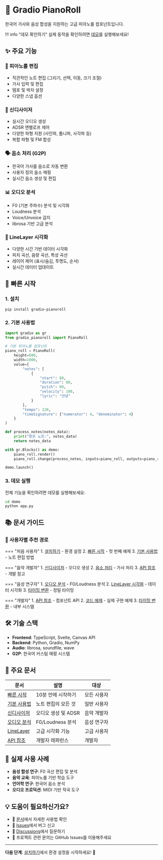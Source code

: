 # 🎹 Gradio PianoRoll

한국어 가사와 음성 합성을 지원하는 고급 피아노롤 컴포넌트입니다.

!!! info "데모 확인하기"
    실제 동작을 확인하려면 [데모](https://github.com/crlotwhite/gradio-pianoroll/tree/main/demo)를 실행해보세요!

## ✨ 주요 기능

### 🎼 피아노롤 편집
- 직관적인 노트 편집 (그리기, 선택, 이동, 크기 조절)
- 가사 입력 및 편집
- 템포 및 박자 설정
- 다양한 스냅 옵션

### 🎵 신디사이저
- 실시간 오디오 생성
- ADSR 엔벨로프 제어
- 다양한 파형 지원 (사인파, 톱니파, 사각파 등)
- 복합 파형 및 FM 합성

### 🗣️ 음소 처리 (G2P)
- 한국어 가사를 음소로 자동 변환
- 사용자 정의 음소 매핑
- 실시간 음소 생성 및 편집

### 📊 오디오 분석
- F0 (기본 주파수) 분석 및 시각화
- Loudness 분석
- Voice/Unvoice 감지
- librosa 기반 고급 분석

### 🎨 LineLayer 시각화
- 다양한 시간 기반 데이터 시각화
- 피치 곡선, 음량 곡선, 특성 곡선
- 레이어 제어 (표시/숨김, 투명도, 순서)
- 실시간 데이터 업데이트

## 🚀 빠른 시작

### 1. 설치

```bash
pip install gradio-pianoroll
```

### 2. 기본 사용법

```python
import gradio as gr
from gradio_pianoroll import PianoRoll

# 기본 피아노롤 컴포넌트
piano_roll = PianoRoll(
    height=600,
    width=1000,
    value={
        "notes": [
            {
                "start": 80,
                "duration": 80,
                "pitch": 60,
                "velocity": 100,
                "lyric": "안녕"
            }
        ],
        "tempo": 120,
        "timeSignature": {"numerator": 4, "denominator": 4}
    }
)

def process_notes(notes_data):
    print("받은 노트:", notes_data)
    return notes_data

with gr.Blocks() as demo:
    piano_roll.render()
    piano_roll.change(process_notes, inputs=piano_roll, outputs=piano_roll)

demo.launch()
```

### 3. 데모 실행

전체 기능을 확인하려면 데모를 실행해보세요:

```bash
cd demo
python app.py
```

## 📚 문서 가이드

### 🎯 사용자별 추천 경로

=== "처음 사용자"
    1. [설치하기](getting-started/installation.md) - 환경 설정
    2. [빠른 시작](getting-started/quick-start.md) - 첫 번째 예제
    3. [기본 사용법](user-guide/basic-usage.md) - 노트 편집 방법

=== "음악 개발자"
    1. [신디사이저](user-guide/synthesizer.md) - 오디오 생성
    2. [음소 처리](user-guide/phoneme-processing.md) - 가사 처리
    3. [API 참조](developer/api-reference.md) - 개발 참고

=== "음성 연구자"
    1. [오디오 분석](user-guide/audio-analysis.md) - F0/Loudness 분석
    2. [LineLayer 시각화](advanced/line-layer.md) - 데이터 시각화
    3. [타이밍 변환](advanced/timing-conversions.md) - 정밀 타이밍

=== "개발자"
    1. [API 참조](developer/api-reference.md) - 컴포넌트 API
    2. [코드 예제](developer/examples.md) - 실제 구현 예제
    3. [타이밍 변환](advanced/timing-conversions.md) - 내부 시스템

## 🛠️ 기술 스택

- **Frontend**: TypeScript, Svelte, Canvas API
- **Backend**: Python, Gradio, NumPy
- **Audio**: librosa, soundfile, wave
- **G2P**: 한국어 커스텀 매핑 시스템

## 📖 주요 문서

| 문서 | 설명 | 대상 |
|------|------|------|
| [빠른 시작](getting-started/quick-start.md) | 10분 안에 시작하기 | 모든 사용자 |
| [기본 사용법](user-guide/basic-usage.md) | 노트 편집의 모든 것 | 일반 사용자 |
| [신디사이저](user-guide/synthesizer.md) | 오디오 생성 및 ADSR | 음악 개발자 |
| [오디오 분석](user-guide/audio-analysis.md) | F0/Loudness 분석 | 음성 연구자 |
| [LineLayer](advanced/line-layer.md) | 고급 시각화 기능 | 고급 사용자 |
| [API 참조](developer/api-reference.md) | 개발자 레퍼런스 | 개발자 |

## 🎯 실제 사용 사례

- **음성 합성 연구**: F0 곡선 편집 및 분석
- **음악 교육**: 피아노롤 기반 학습 도구
- **언어학 연구**: 한국어 음소 분석
- **오디오 프로덕션**: MIDI 기반 작곡 도구

## 💡 도움이 필요하신가요?

- 📖 [문서](getting-started/installation.md)에서 자세한 사용법 확인
- 🐛 [Issues](https://github.com/crlotwhite/gradio-pianoroll/issues)에서 버그 신고
- 💬 [Discussions](https://github.com/crlotwhite/gradio-pianoroll/discussions)에서 질문하기
- 📧 프로젝트 관련 문의는 GitHub Issues를 이용해주세요

---

**다음 단계**: [설치하기](getting-started/installation.md)에서 환경 설정을 시작하세요! 🚀 

